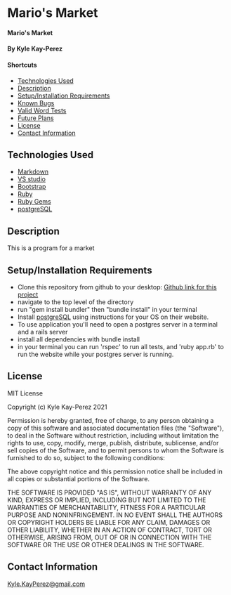 # Mario's Market

#### Mario's Market

#### By Kyle Kay-Perez

#### Shortcuts
- [Technologies Used](#technologies-used)
- [Description](#description)
- [Setup/Installation Requirements](#setup/installation-requirements)
- [Known Bugs](#known-bugs)
- [Valid Word Tests](#valid-word-tests)
- [Future Plans](#future-plans)
- [License](#license)
- [Contact Information](#contact-information)

## Technologies Used

* [Markdown](https://www.markdownguide.org/)
* [VS studio](https://code.visualstudio.com/)
* [Bootstrap](https://getbootstrap.com/)
* [Ruby](https://www.ruby-lang.org/en/)
* [Ruby Gems](https://rubygems.org/)
* [postgreSQL](https://www.postgresql.org/)

## Description

This is a program for a market

## Setup/Installation Requirements

* Clone this repository from github to your desktop: [Github link for this project](https://github.com/professional-pigeon/Vocab_charity)
* navigate to the top level of the directory
* run "gem install bundler" then "bundle install" in your terminal
* Install [postgreSQL](https://www.postgresql.org/) using instructions for your OS on their website.
* To use application you'll need to open a postgres server in a terminal and a rails server
* install all dependencies with bundle install
* in your terminal you can run 'rspec' to run all tests, and 'ruby app.rb' to run the website while your postgres server is running.

## License

MIT License

Copyright (c) Kyle Kay-Perez 2021

Permission is hereby granted, free of charge, to any person obtaining a copy of this software and associated documentation files (the "Software"), to deal in the Software without restriction, including without limitation the rights to use, copy, modify, merge, publish, distribute, sublicense, and/or sell copies of the Software, and to permit persons to whom the Software is furnished to do so, subject to the following conditions:

The above copyright notice and this permission notice shall be included in all copies or substantial portions of the Software.

THE SOFTWARE IS PROVIDED "AS IS", WITHOUT WARRANTY OF ANY KIND, EXPRESS OR IMPLIED, INCLUDING BUT NOT LIMITED TO THE WARRANTIES OF MERCHANTABILITY, FITNESS FOR A PARTICULAR PURPOSE AND NONINFRINGEMENT. IN NO EVENT SHALL THE AUTHORS OR COPYRIGHT HOLDERS BE LIABLE FOR ANY CLAIM, DAMAGES OR OTHER LIABILITY, WHETHER IN AN ACTION OF CONTRACT, TORT OR OTHERWISE, ARISING FROM, OUT OF OR IN CONNECTION WITH THE SOFTWARE OR THE USE OR OTHER DEALINGS IN THE SOFTWARE.

## Contact Information

Kyle.KayPerez@gmail.com